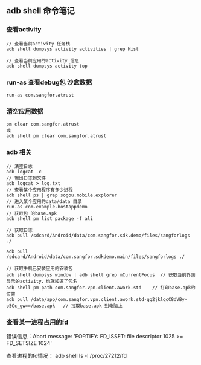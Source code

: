 ## adb shell 命令笔记

### 查看activity
```
// 查看当前activity 任务栈
adb shell dumpsys activity activities | grep Hist

// 查看当前应用的activity 信息
adb shell dumpsys activity top
```

### run-as 查看debug包 沙盒数据
```
run-as com.sangfor.atrust
```

### 清空应用数据
```
pm clear com.sangfor.atrust
或
adb shell pm clear com.sangfor.atrust
```

### adb 相关
```
// 清空日志
adb logcat -c
// 输出日志到文件
adb logcat > log.txt
// 查看某个应用程序有多少进程
adb shell ps | grep sogou.mobile.explorer
// 进入某个应用的data/data 目录
run-as com.example.hostappdemo
// 获取包 的base.apk
adb shell pm list package -f ali

// 获取日志
adb pull /sdcard/Android/data/com.sangfor.sdk.demo/files/sangforlogs ./

adb pull /sdcard/Android/data/com.sangfor.sdkdemo.main/files/sangforlogs ./

// 获取手机已安装应用的安装包
adb shell dumpsys window | adb shell grep mCurrentFocus  // 获取当前界面显示的activity，也就知道了包名
adb shell pm path com.sangfor.vpn.client.awork.std    // 打印base.apk的位置
adb pull /data/app/com.sangfor.vpn.client.awork.std-gg2jklqcC8dVBy-o5Cc_gw==/base.apk   // 拉取base.apk 到电脑上
```

### 查看某一进程占用的fd
错误信息：Abort message: 'FORTIFY: FD_ISSET: file descriptor 1025 >= FD_SETSIZE 1024'

查看进程的fd情况：
adb shell ls -l /proc/27212/fd